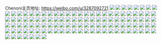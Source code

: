 Chenoni主页地址: https://weibo.com/u/3287092721 
![](https://wx4.sinaimg.cn/mw2000/c3ed0df1gy1h8htfx2na9j20wi1yck3g.jpg) 
![](https://wx4.sinaimg.cn/mw2000/c3ed0df1gy1h6vcujhztbj20wi1yc4gi.jpg) 
![](https://wx4.sinaimg.cn/mw2000/c3ed0df1gy1h6sbne5jvzj235s2dcaiq.jpg) 
![](https://wx4.sinaimg.cn/mw2000/c3ed0df1gy1h69h2p6613j222q2rnqan.jpg) 
![](https://wx4.sinaimg.cn/mw2000/c3ed0df1gy1h69h2r3y0wj22c0340npe.jpg) 
![](https://wx4.sinaimg.cn/mw2000/c3ed0df1gy1h69h2t7hf0j22c0340b2b.jpg) 
![](https://wx4.sinaimg.cn/mw2000/c3ed0df1gy1h69h2v1brwj22c0340u0y.jpg) 
![](https://wx4.sinaimg.cn/mw2000/c3ed0df1gy1h69h2wqw6lj22c0340qv6.jpg) 
![](https://wx4.sinaimg.cn/mw2000/c3ed0df1gy1h69h3g7cwsj20wi1jq79h.jpg) 
![](https://wx4.sinaimg.cn/mw2000/c3ed0df1gy1h69h3i90urj20rs1jkgpx.jpg) 
![](https://wx4.sinaimg.cn/mw2000/c3ed0df1gy1h61geptnmwj22c0340qv6.jpg) 
![](https://wx4.sinaimg.cn/mw2000/c3ed0df1gy1h5sdgrheefj20ir0is3yr.jpg) 
![](https://wx4.sinaimg.cn/mw2000/c3ed0df1gy1h5sdgz7yokj2280280qv6.jpg) 
![](https://wx4.sinaimg.cn/mw2000/c3ed0df1gy1h5kfyud4bdj22c0340hdu.jpg) 
![](https://wx4.sinaimg.cn/mw2000/c3ed0df1gy1h5kfyx9lswj22c0340qv7.jpg) 
![](https://wx4.sinaimg.cn/mw2000/c3ed0df1gy1h5cfzng089j20wi1ycdr7.jpg) 
![](https://wx4.sinaimg.cn/mw2000/c3ed0df1gy1h4q6w9o9cxj22802yo4qr.jpg) 
![](https://wx4.sinaimg.cn/mw2000/c3ed0df1gy1h4q6wcfcnbj22802yob2b.jpg) 
![](https://wx4.sinaimg.cn/mw2000/c3ed0df1gy1h4q6wd4hxxj20wi171tks.jpg) 
![](https://wx4.sinaimg.cn/mw2000/c3ed0df1gy1h4q6w6ooxij21ww2pfaip.jpg) 
![](https://wx4.sinaimg.cn/mw2000/c3ed0df1gy1h4c1ej35gmj22c0340hdu.jpg) 
![](https://wx4.sinaimg.cn/mw2000/c3ed0df1gy1h4auy01v4oj22c0340e83.jpg) 
![](https://wx4.sinaimg.cn/mw2000/c3ed0df1gy1h43ihzj9p0j20u01hcahf.jpg) 
![](https://wx4.sinaimg.cn/mw2000/c3ed0df1gy1h40p3vpt74j22c03404qu.jpg) 
![](https://wx4.sinaimg.cn/mw2000/c3ed0df1gy1h40olbhx0zj22c0340qva.jpg) 
![](https://wx4.sinaimg.cn/mw2000/c3ed0df1gy1h3lja2lngoj20wi1yc1km.jpg) 
![](https://wx4.sinaimg.cn/mw2000/c3ed0df1gy1h2kzh3htlaj20wi1yc7wi.jpg) 
![](https://wx4.sinaimg.cn/mw2000/c3ed0df1gy1h2kzhpspscj22a43401ky.jpg) 
![](https://wx4.sinaimg.cn/mw2000/c3ed0df1gy1h2kzh4mo5aj20u01sxatx.jpg) 
![](https://wx4.sinaimg.cn/mw2000/c3ed0df1gy1h2kzi0n20nj20u01sxkes.jpg) 
![](https://wx4.sinaimg.cn/mw2000/c3ed0df1gy1h2kzhly70vj229l340x6p.jpg) 
![](https://wx4.sinaimg.cn/mw2000/c3ed0df1gy1h2kzho7888j22ah340hdv.jpg) 
![](https://wx4.sinaimg.cn/mw2000/c3ed0df1gy1h2kzhqq1g3j22742747wh.jpg) 
![](https://wx4.sinaimg.cn/mw2000/c3ed0df1gy1h097re8fpwj21tx2hfkjl.jpg) 
![](https://wx4.sinaimg.cn/mw2000/c3ed0df1gy1gzz5n67dsjj22yo2804qt.jpg) 
![](https://wx4.sinaimg.cn/mw2000/c3ed0df1gy1gzyoyy5gv6j22c03407wi.jpg) 
![](https://wx4.sinaimg.cn/mw2000/c3ed0df1gy1gwifxxl88gj229l340u0x.jpg) 
![](https://wx4.sinaimg.cn/mw2000/c3ed0df1gy1gwify29dr3j21d61w0hdt.jpg) 
![](https://wx4.sinaimg.cn/mw2000/c3ed0df1gy1gwifxzfxtsj22ad3401kz.jpg) 
![](https://wx4.sinaimg.cn/mw2000/c3ed0df1gy1gwify14qncj228e340kjm.jpg) 
![](https://wx4.sinaimg.cn/mw2000/c3ed0df1gy1gwify4cuu7j22c0340hdv.jpg) 
![](https://wx4.sinaimg.cn/mw2000/c3ed0df1gy1gwifxwaen4j22au340kjl.jpg) 
![](https://wx4.sinaimg.cn/mw2000/003AsiYxgy1gvdpkze9tej62c03401kz02.jpg) 
![](https://wx4.sinaimg.cn/mw2000/003AsiYxgy1gung2h8warj62ds1sce8202.jpg) 
![](https://wx4.sinaimg.cn/mw2000/003AsiYxgy1gung2jsoihj62c03407wi02.jpg) 
![](https://wx4.sinaimg.cn/mw2000/003AsiYxgy1gung2mrbd0j62c0340x6q02.jpg) 
![](https://wx4.sinaimg.cn/mw2000/003AsiYxgy1gung5e0d3zj60n01dsn2t02.jpg) 
![](https://wx4.sinaimg.cn/mw2000/003AsiYxgy1gung2nr0kuj62c02c04qp02.jpg) 
![](https://wx4.sinaimg.cn/mw2000/003AsiYxgy1guiyl1yx1bj60n007adgd02.jpg) 
![](https://wx4.sinaimg.cn/mw2000/003AsiYxgy1gu5w7r17hij62c0340x6q02.jpg) 
![](https://wx4.sinaimg.cn/mw2000/003AsiYxgy1gu5w7tkmz4j61sc2ds4qr02.jpg) 
![](https://wx4.sinaimg.cn/mw2000/003AsiYxgy1gu5w7oxeejj62ds1sc4qr02.jpg) 
![](https://wx4.sinaimg.cn/mw2000/003AsiYxgy1gu5w7k92pzj61sc2ds4qr02.jpg) 
![](https://wx4.sinaimg.cn/mw2000/c3ed0df1gy1gtc2v8xh2uj20j50htabx.jpg) 
![](https://wx4.sinaimg.cn/mw2000/003AsiYxgy1gtc2v9k8p8j60u00u0q4g02.jpg) 
![](https://wx4.sinaimg.cn/mw2000/c3ed0df1gy1gsz1opzvzsj203e03daa5.jpg) 
![](https://wx4.sinaimg.cn/mw2000/c3ed0df1gy1gsr7o67m2zj21sc2dse83.jpg) 
![](https://wx4.sinaimg.cn/mw2000/c3ed0df1gy1gsdywupdekj22c02c07wh.jpg) 
![](https://wx4.sinaimg.cn/mw2000/003AsiYxgy1gsajw249n3j624z2unnpd02.jpg) 
![](https://wx4.sinaimg.cn/mw2000/c3ed0df1gy1gsajw5140qj22c0340e81.jpg) 
![](https://wx4.sinaimg.cn/mw2000/c3ed0df1gy1grenotizmuj22c02c01kx.jpg) 
![](https://wx4.sinaimg.cn/mw2000/c3ed0df1gy1gqrl584i9zj22c0340x6p.jpg) 
![](https://wx4.sinaimg.cn/mw2000/c3ed0df1gy1gqrl51b3e9j227c2xsqv5.jpg) 
![](https://wx4.sinaimg.cn/mw2000/c3ed0df1gy1gqi0l4bae6j20jp178dnh.jpg) 
![](https://wx4.sinaimg.cn/mw2000/c3ed0df1gy1gq4dinnydqj22c02c07wh.jpg) 
![](https://wx4.sinaimg.cn/mw2000/c3ed0df1gy1gq357vc6jfj20ju0i8jv6.jpg) 
![](https://wx4.sinaimg.cn/mw2000/c3ed0df1gy1gpv8avtvgjj20tt166ahz.jpg) 
![](https://wx4.sinaimg.cn/mw2000/c3ed0df1gy1gppcos2a95j22c0340b2a.jpg) 
![](https://wx4.sinaimg.cn/mw2000/c3ed0df1gy1gpk7znt5xwj22c03404qq.jpg) 
![](https://wx4.sinaimg.cn/mw2000/c3ed0df1gy1gpez6fs3arj22c03401kz.jpg) 
![](https://wx4.sinaimg.cn/mw2000/c3ed0df1gy1gpa69y66cjj22vg25lx6q.jpg) 
![](https://wx4.sinaimg.cn/mw2000/c3ed0df1gy1gpa6amkce6j20n01dskjo.jpg) 
![](https://wx4.sinaimg.cn/mw2000/c3ed0df1gy1gp8rjjwruej22c0340npd.jpg) 
![](https://wx4.sinaimg.cn/mw2000/c3ed0df1gy1gocthi3co7j20n00dn0vb.jpg) 
![](https://wx4.sinaimg.cn/mw2000/c3ed0df1gy1gmta07g6ymj20u01ew79a.jpg) 
![](https://wx4.sinaimg.cn/mw2000/c3ed0df1gy1gj8unv1595j22c02c04qp.jpg) 
![](https://wx4.sinaimg.cn/mw2000/c3ed0df1gy1ghijodkkcxj21he1hdb29.jpg) 
![](https://wx4.sinaimg.cn/mw2000/c3ed0df1gy1ghah97l527j21kv16oqqf.jpg) 
![](https://wx4.sinaimg.cn/mw2000/c3ed0df1gy1ghah96ej04j21kw1kwb29.jpg) 
![](https://wx4.sinaimg.cn/mw2000/c3ed0df1gy1gh0kjlfjf4j20n01ds7wk.jpg) 
![](https://wx4.sinaimg.cn/mw2000/c3ed0df1gy1gflzskyoxxj221i2q1x6s.jpg) 
![](https://wx4.sinaimg.cn/mw2000/c3ed0df1gy1geubexh9lyj20n01dsnk8.jpg) 
![](https://wx4.sinaimg.cn/mw2000/c3ed0df1gy1geadwzlbizj22ds1scnpj.jpg) 
![](https://wx4.sinaimg.cn/mw2000/c3ed0df1gy1geadx1x8haj21401hctk5.jpg) 
![](https://wx4.sinaimg.cn/mw2000/c3ed0df1gy1geadx14pagj21401hck3g.jpg) 
![](https://wx4.sinaimg.cn/mw2000/c3ed0df1gy1geadx0jyisj21401hcalq.jpg) 
![](https://wx4.sinaimg.cn/mw2000/c3ed0df1gy1ge3zts5lf2j21kw16o1kx.jpg) 
![](https://wx4.sinaimg.cn/mw2000/c3ed0df1gy1ge3ztt8pivj21sc1scnpd.jpg) 
![](https://wx4.sinaimg.cn/mw2000/c3ed0df1gy1ge3ztue7oej21s91s9qv5.jpg) 
![](https://wx4.sinaimg.cn/mw2000/c3ed0df1gy1ge3zwulbh2j21401hcqen.jpg) 
![](https://wx4.sinaimg.cn/mw2000/c3ed0df1gy1ge3zwvot1bj21401hc14i.jpg) 
![](https://wx4.sinaimg.cn/mw2000/c3ed0df1gy1gb5q48kqpuj21o02801kz.jpg) 
![](https://wx4.sinaimg.cn/mw2000/c3ed0df1gy1gb5q429za2j21o0280hdv.jpg) 
![](https://wx4.sinaimg.cn/mw2000/c3ed0df1gy1gb5q45a3ahj21o02801kz.jpg) 
![](https://wx4.sinaimg.cn/mw2000/c3ed0df1gy1gag8xpwp27j20n01dsqi7.jpg) 
![](https://wx4.sinaimg.cn/mw2000/c3ed0df1gy1ga2xqptfvtj20n01dsqf1.jpg) 
![](https://wx4.sinaimg.cn/mw2000/c3ed0df1gy1ga2xs1g5uhj20n01dsk5n.jpg) 
![](https://wx4.sinaimg.cn/mw2000/c3ed0df1gy1ga21n2isimj213r0tu1fl.jpg) 
![](https://wx4.sinaimg.cn/mw2000/c3ed0df1gy1g9pp4083q6j22c02c0hdu.jpg) 
![](https://wx4.sinaimg.cn/mw2000/c3ed0df1gy1g9pp42jd3uj22c02c01kz.jpg) 
![](https://wx4.sinaimg.cn/mw2000/c3ed0df1gy1g7r4gv2nibj20u00u042o.jpg) 
![](https://wx4.sinaimg.cn/mw2000/c3ed0df1gy1g7b12c3kc5j22bq1qs7wj.jpg) 
![](https://wx4.sinaimg.cn/mw2000/c3ed0df1gy1g7ayrn0es1j20n01dsagf.jpg) 
![](https://wx4.sinaimg.cn/mw2000/c3ed0df1gy1g7auvmeh77j21sc2dse83.jpg) 
![](https://wx4.sinaimg.cn/mw2000/c3ed0df1gy1g6mn8jbc95j22c02c0kjm.jpg) 
![](https://wx4.sinaimg.cn/mw2000/c3ed0df1gy1g6mn8l4pdcj22c02c07wi.jpg) 
![](https://wx4.sinaimg.cn/mw2000/c3ed0df1gy1g6hruwvd8nj20n01ds7lp.jpg) 
![](https://wx4.sinaimg.cn/mw2000/c3ed0df1gy1g6hru3y18cj20n01ds4qp.jpg) 
![](https://wx4.sinaimg.cn/mw2000/c3ed0df1gy1g5rgtk80ptj22802yob2b.jpg) 
![](https://wx4.sinaimg.cn/mw2000/c3ed0df1gy1g5rgtmagtnj21sc2dse83.jpg) 
![](https://wx4.sinaimg.cn/mw2000/c3ed0df1gy1g5rgtpz9uej22ds1sce83.jpg) 
![](https://wx4.sinaimg.cn/mw2000/c3ed0df1gy1g5rgtsdko0j21cc1sgay3.jpg) 
![](https://wx4.sinaimg.cn/mw2000/c3ed0df1gy1g5rgtrjrlzj22c0340b2a.jpg) 
![](https://wx4.sinaimg.cn/mw2000/c3ed0df1gy1g5rgth8hbbj21yu2mf4qr.jpg) 
![](https://wx4.sinaimg.cn/mw2000/c3ed0df1gy1g5rgtyuqakj22c02c0tzh.jpg) 
